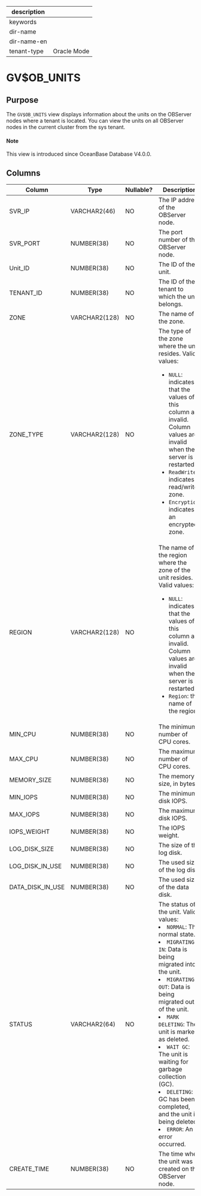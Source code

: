 |description||
|---|---|
|keywords||
|dir-name||
|dir-name-en||
|tenant-type|Oracle Mode|

# GV$OB_UNITS

## Purpose

The `GV$OB_UNITS` view displays information about the units on the OBServer nodes where a tenant is located. You can view the units on all OBServer nodes in the current cluster from the sys tenant.

<main id="notice" type='explain'>
  <h4>Note</h4>
  <p>This view is introduced since OceanBase Database V4.0.0. </p>
</main>

## Columns

| Column | Type | Nullable? | Description |
|------------------|--------------|------------|-------------------------------------------------------------------------|
| SVR_IP | VARCHAR2(46) | NO | The IP address of the OBServer node. |
| SVR_PORT | NUMBER(38) | NO | The port number of the OBServer node. |
| Unit_ID | NUMBER(38) | NO | The ID of the unit. |
| TENANT_ID | NUMBER(38) | NO | The ID of the tenant to which the unit belongs. |
| ZONE | VARCHAR2(128) | NO | The name of the zone. |
| ZONE_TYPE | VARCHAR2(128) | NO | The type of the zone where the unit resides. Valid values: <ul><li>`NULL`: indicates that the values of this column are invalid. Column values are invalid when the server is restarted.</li><li>`ReadWrite`: indicates a read/write zone.</li><li>`Encryption`: indicates an encrypted zone.</li></ul> |
| REGION | VARCHAR2(128) | NO | The name of the region where the zone of the unit resides. Valid values:<ul><li>`NULL`: indicates that the values of this column are invalid. Column values are invalid when the server is restarted.   </li><li>`Region`: the name of the region.  </li></ul> |
| MIN_CPU | NUMBER(38) | NO | The minimum number of CPU cores. |
| MAX_CPU | NUMBER(38) | NO | The maximum number of CPU cores. |
| MEMORY_SIZE | NUMBER(38) | NO | The memory size, in bytes. |
| MIN_IOPS | NUMBER(38) | NO | The minimum disk IOPS. |
| MAX_IOPS | NUMBER(38) | NO | The maximum disk IOPS. |
| IOPS_WEIGHT | NUMBER(38) | NO | The IOPS weight. |
| LOG_DISK_SIZE | NUMBER(38) | NO | The size of the log disk. |
| LOG_DISK_IN_USE | NUMBER(38) | NO | The used size of the log disk. |
| DATA_DISK_IN_USE | NUMBER(38) | NO | The used size of the data disk. |
| STATUS | VARCHAR2(64) | NO | The status of the unit. Valid values: <li> `NORMAL`: The normal state.   <li> `MIGRATING IN`: Data is being migrated into the unit.   <li> `MIGRATING OUT`: Data is being migrated out of the unit.   <li> `MARK DELETING`: The unit is marked as deleted.<li>`WAIT GC`: The unit is waiting for garbage collection (GC). <li>`DELETING`: GC has been completed, and the unit is being deleted. <li> `ERROR`: An error occurred. |
| CREATE_TIME | NUMBER(38) | NO | The time when the unit was created on the OBServer node. |
